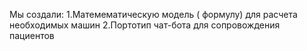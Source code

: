 Мы создали:
1.Матемематическую модель ( формулу) для расчета необходимых машин
2.Портотип чат-бота для сопровождения пациентов
